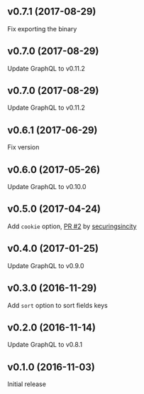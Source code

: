 ## v0.7.1 (2017-08-29)

Fix exporting the binary

## v0.7.0 (2017-08-29)

Update GraphQL to v0.11.2

## v0.7.0 (2017-08-29)

Update GraphQL to v0.11.2

## v0.6.1 (2017-06-29)

Fix version

## v0.6.0 (2017-05-26)

Update GraphQL to v0.10.0

## v0.5.0 (2017-04-24)

Add `cookie` option, [PR #2](https://github.com/thusfresh/graphql-fetch-schema/pull/2) by [securingsincity](https://github.com/securingsincity)

## v0.4.0 (2017-01-25)

Update GraphQL to v0.9.0

## v0.3.0 (2016-11-29)

Add `sort` option to sort fields keys

## v0.2.0 (2016-11-14)

Update GraphQL to v0.8.1

## v0.1.0 (2016-11-03)

Initial release
